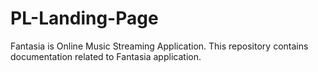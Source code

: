 # PL-Landing-Page
Fantasia is Online Music Streaming Application. This repository contains documentation related to Fantasia application.
